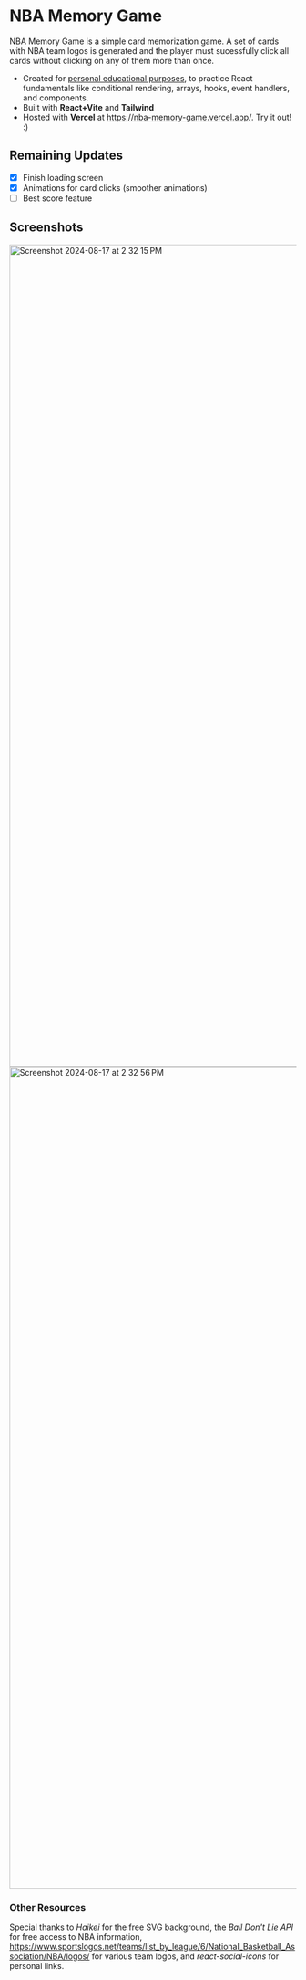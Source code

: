 # NBA Memory Game

NBA Memory Game is a simple card memorization game.  A set of cards with NBA team logos is generated and the player must sucessfully click all cards without clicking on any of them more than once.
* Created for <ins>personal educational purposes</ins>, to practice React fundamentals like conditional rendering, arrays, hooks, event handlers, and components. 
* Built with **React+Vite** and **Tailwind**
* Hosted with **Vercel** at https://nba-memory-game.vercel.app/.  Try it out! :)

## Remaining Updates
- [x] Finish loading screen
- [x] Animations for card clicks (smoother animations)
- [ ] Best score feature
      
## Screenshots
<img width="1440" alt="Screenshot 2024-08-17 at 2 32 15 PM" src="https://github.com/user-attachments/assets/4ab7689e-d4db-4b6c-90d7-2ab525d80cdb">  
<img width="1440" alt="Screenshot 2024-08-17 at 2 32 56 PM" src="https://github.com/user-attachments/assets/1db8ec44-2a8f-43b4-93b5-0920445f8280">


### Other Resources
Special thanks to *Haikei* for the free SVG background, the *Ball Don't Lie API* for free access to NBA information, https://www.sportslogos.net/teams/list_by_league/6/National_Basketball_Association/NBA/logos/ for various team logos, and *react-social-icons* for personal links.
